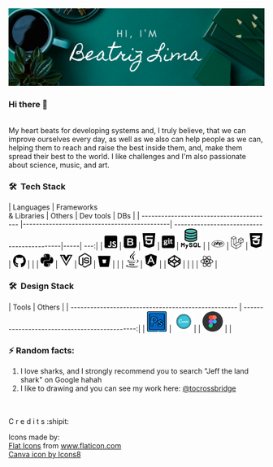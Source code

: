 <img src="img/banner.png" />

### Hi there 👋
<br/>
My heart beats for developing systems and, I truly believe, that we can improve ourselves every day, as well as we also can help people as we can, helping them to reach and raise the best inside them, and, make them spread their best to the world.
I like challenges and I'm also passionate about science, music, and art.

<h3> 🛠 &nbsp;Tech Stack</h3>
| Languages                                | Frameworks<br>& Libraries                      | Others | Dev tools                         | DBs |
| ---------------------------------------- |---------------------------------------------| -------------------------------------------|-----| ---:|
| <img src="/svg/js.svg" width="25" />     | <img src="/svg/bootstrap.svg" width="25" /> | <img src="/svg/html5.svg" width="25" />    | <img src="/svg/git.svg" width="25" />       | <img src="/icons/mysql.png" width="40" /> |
| <img src="/svg/php.svg" width="25" />    | <img src="/svg/laravel.svg" width="25" />   | <img src="/svg/css3.svg" width="25" />     | <img src="/svg/github.svg" width="25" />    |                                           |
| <img src="/svg/python.svg" width="25" /> | <img src="/svg/vuejs.svg" width="25" />     | <img src="/svg/node-js.svg" width="25" />  | <img src="/svg/bitbucket.svg" width="25" /> |                                           |
| <img src="/svg/java.svg" width="25" />   | <img src="/svg/angular.svg" width="25" />   |                                            | <img src="/svg/codepen.svg" width="25" />   |                                           |
|                                          | <img src="/svg/react.svg" width="25" />     | 


<h3> 🛠 &nbsp;Design Stack</h3>
| Tools                                               | Others                                        |
| --------------------------------------------------- | ---------------------------------------------:|
| <img src="/icons/adobe-photoshop.png" width="40" /> | <img src="/icons/canva_icon.png" width="40" />|
| <img src="/icons/figma.png" width="40" />           |                                               |

<br/>


### ⚡ Random facts:
1. I love sharks, and I strongly recommend you to search "Jeff the land shark" on Google hahah
2. I like to drawing and you can see my work here: <a href="http://instagram.com/tocrossbridge" target="_blank">@tocrossbridge</a>


<br/><br/>
C r e d i t s :shipit:

Icons made by:<br>
<a href="https://www.flaticon.com/authors/flat-icons" title="Flat Icons">Flat Icons</a> from <a href="https://www.flaticon.com/" title="Flaticon"> www.flaticon.com</a><br>
<a href="https://icons8.com/icon/nBeuei22ZvUb/canva">Canva icon by Icons8</a>

